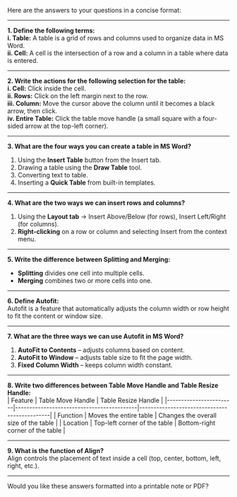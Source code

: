 Here are the answers to your questions in a concise format:

---

**1. Define the following terms:**  
**i. Table:** A table is a grid of rows and columns used to organize data in MS Word.  
**ii. Cell:** A cell is the intersection of a row and a column in a table where data is entered.

---

**2. Write the actions for the following selection for the table:**  
**i. Cell:** Click inside the cell.  
**ii. Rows:** Click on the left margin next to the row.  
**iii. Column:** Move the cursor above the column until it becomes a black arrow, then click.  
**iv. Entire Table:** Click the table move handle (a small square with a four-sided arrow at the top-left corner).

---

**3. What are the four ways you can create a table in MS Word?**  
1. Using the **Insert Table** button from the Insert tab.  
2. Drawing a table using the **Draw Table** tool.  
3. Converting text to table.  
4. Inserting a **Quick Table** from built-in templates.

---

**4. What are the two ways we can insert rows and columns?**  
1. Using the **Layout tab** → Insert Above/Below (for rows), Insert Left/Right (for columns).  
2. **Right-clicking** on a row or column and selecting Insert from the context menu.

---

**5. Write the difference between Splitting and Merging:**  
- **Splitting** divides one cell into multiple cells.  
- **Merging** combines two or more cells into one.

---

**6. Define Autofit:**  
Autofit is a feature that automatically adjusts the column width or row height to fit the content or window size.

---

**7. What are the three ways we can use Autofit in MS Word?**  
1. **AutoFit to Contents** – adjusts columns based on content.  
2. **AutoFit to Window** – adjusts table size to fit the page width.  
3. **Fixed Column Width** – keeps column width constant.

---

**8. Write two differences between Table Move Handle and Table Resize Handle:**  
| Feature                | Table Move Handle                        | Table Resize Handle                         |
|------------------------|-------------------------------------------|----------------------------------------------|
| Function               | Moves the entire table                   | Changes the overall size of the table        |
| Location               | Top-left corner of the table             | Bottom-right corner of the table             |

---

**9. What is the function of Align?**  
Align controls the placement of text inside a cell (top, center, bottom, left, right, etc.).

---

Would you like these answers formatted into a printable note or PDF?
